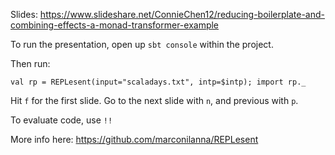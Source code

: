 
Slides: https://www.slideshare.net/ConnieChen12/reducing-boilerplate-and-combining-effects-a-monad-transformer-example

To run the presentation, open up `sbt console` within the project. 

Then run:

```val rp = REPLesent(input="scaladays.txt", intp=$intp); import rp._```

Hit `f` for the first slide. Go to the next slide with `n`, and previous with `p`. 

To evaluate code, use `!!`

More info here: https://github.com/marconilanna/REPLesent

